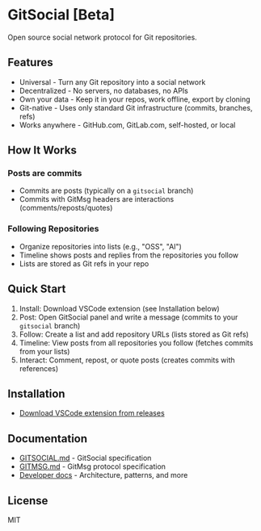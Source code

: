 # GitSocial [Beta]

Open source social network protocol for Git repositories.

## Features

- Universal - Turn any Git repository into a social network
- Decentralized - No servers, no databases, no APIs
- Own your data - Keep it in your repos, work offline, export by cloning
- Git-native - Uses only standard Git infrastructure (commits, branches, refs)
- Works anywhere - GitHub.com, GitLab.com, self-hosted, or local

## How It Works

### Posts are commits

- Commits are posts (typically on a `gitsocial` branch)
- Commits with GitMsg headers are interactions (comments/reposts/quotes)

### Following Repositories

- Organize repositories into lists (e.g., "OSS", "AI")
- Timeline shows posts and replies from the repositories you follow
- Lists are stored as Git refs in your repo

## Quick Start

1. Install: Download VSCode extension (see Installation below)
2. Post: Open GitSocial panel and write a message (commits to your `gitsocial` branch)
3. Follow: Create a list and add repository URLs (lists stored as Git refs)
4. Timeline: View posts from all repositories you follow (fetches commits from your lists)
5. Interact: Comment, repost, or quote posts (creates commits with references)

## Installation

- [Download VSCode extension from releases](https://github.com/gitsocial-org/gitsocial/releases)

## Documentation

- [GITSOCIAL.md](docs/GITSOCIAL.md) - GitSocial specification
- [GITMSG.md](docs/GITMSG.md) - GitMsg protocol specification
- [Developer docs](docs/) - Architecture, patterns, and more

## License

MIT
